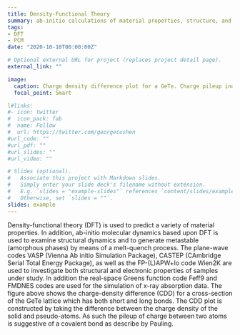 ```yaml
---
title: Density-Functional Theory
summary: ab-initio calculations of material properties, structure, and dynamics.
tags:
- DFT
- PCM
date: "2020-10-10T00:00:00Z"

# Optional external URL for project (replaces project detail page).
external_link: ""

image:
  caption: Charge density difference plot for a GeTe. Charge pileup indicates a covalent bond.
  focal_point: Smart

l#links:
#- icon: twitter
#  icon_pack: fab
#  name: Follow
#  url: https://twitter.com/georgecushen
#url_code: ""
#url_pdf: ""
#url_slides: ""
#url_video: ""

# Slides (optional).
#   Associate this project with Markdown slides.
#   Simply enter your slide deck's filename without extension.
#   E.g. `slides = "example-slides"` references `content/slides/example-slides.md`.
#   Otherwise, set `slides = ""`.
slides: example
---
```


Density-functional theory (DFT) is used to predict a variety of material properties. In addition,
ab-initio molecular dynamics based upon DFT is used to examine structural dynamics and
to generate metastable (amorphous phases) by means of a melt-quench process. The plane-wave codes
VASP (Vienna Ab initio Simulation Package), CASTEP (CAmbridge Serial Total Energy Package),
as well as the FP-(L)APW+lo code Wien2K are used to investigate both structural and electronic
properties of samples under study. In addition the real-space Greens function code Feff9 and 
FMDNES codes are used for the simulation of x-ray absorption data. The figure above shows the charge-density difference (CDD)
for a cross-section of the GeTe lattice which has both short and long bonds. The CDD plot is constructed
by taking the difference between the charge density of the solid and pseudo-atoms. As such the pileup
of charge between two atoms is suggestive of a covalent bond as describe by Pauling.
